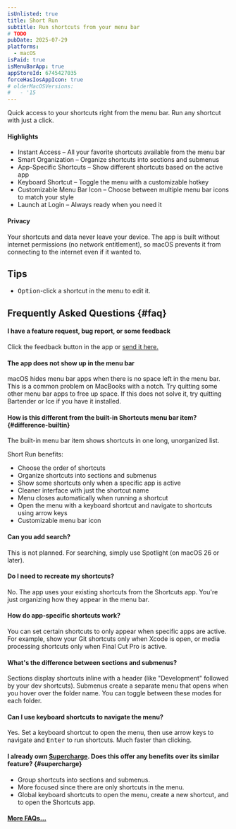 ```yaml
---
isUnlisted: true
title: Short Run
subtitle: Run shortcuts from your menu bar
# TODO
pubDate: 2025-07-29
platforms:
  - macOS
isPaid: true
isMenuBarApp: true
appStoreId: 6745427035
forceHasIosAppIcon: true
# olderMacOSVersions:
#   - '15
---
```


Quick access to your shortcuts right from the menu bar. Run any shortcut with just a click.

#### Highlights

- Instant Access – All your favorite shortcuts available from the menu bar
- Smart Organization – Organize shortcuts into sections and submenus
- App-Specific Shortcuts – Show different shortcuts based on the active app
- Keyboard Shortcut – Toggle the menu with a customizable hotkey
- Customizable Menu Bar Icon – Choose between multiple menu bar icons to match your style
- Launch at Login – Always ready when you need it

#### Privacy

Your shortcuts and data never leave your device. The app is built without internet permissions (no network entitlement), so macOS prevents it from connecting to the internet even if it wanted to.

## Tips

- <kbd>Option</kbd>-click a shortcut in the menu to edit it.

## Frequently Asked Questions {#faq}

#### I have a feature request, bug report, or some feedback

Click the feedback button in the app or [send it here.](https://sindresorhus.com/feedback?product=Short%20Run&referrer=Website-FAQ)

#### The app does not show up in the menu bar

macOS hides menu bar apps when there is no space left in the menu bar. This is a common problem on MacBooks with a notch. Try quitting some other menu bar apps to free up space. If this does not solve it, try quitting Bartender or Ice if you have it installed.

#### How is this different from the built-in Shortcuts menu bar item? {#difference-builtin}

The built-in menu bar item shows shortcuts in one long, unorganized list.

Short Run benefits:
- Choose the order of shortcuts
- Organize shortcuts into sections and submenus
- Show some shortcuts only when a specific app is active
- Cleaner interface with just the shortcut name
- Menu closes automatically when running a shortcut
- Open the menu with a keyboard shortcut and navigate to shortcuts using arrow keys
- Customizable menu bar icon

#### Can you add search?

This is not planned. For searching, simply use Spotlight (on macOS 26 or later).

#### Do I need to recreate my shortcuts?

No. The app uses your existing shortcuts from the Shortcuts app. You're just organizing how they appear in the menu bar.

#### How do app-specific shortcuts work?

You can set certain shortcuts to only appear when specific apps are active. For example, show your Git shortcuts only when Xcode is open, or media processing shortcuts only when Final Cut Pro is active.

#### What's the difference between sections and submenus?

Sections display shortcuts inline with a header (like "Development" followed by your dev shortcuts). Submenus create a separate menu that opens when you hover over the folder name. You can toggle between these modes for each folder.

#### Can I use keyboard shortcuts to navigate the menu?

Yes. Set a keyboard shortcut to open the menu, then use arrow keys to navigate and <kbd>Enter</kbd> to run shortcuts. Much faster than clicking.

#### I already own [Supercharge](/supercharge). Does this offer any benefits over its similar feature? {#supercharge}

- Group shortcuts into sections and submenus.
- More focused since there are only shortcuts in the menu.
- Global keyboard shortcuts to open the menu, create a new shortcut, and to open the Shortcuts app.

#### [More FAQs…](/apps/faq)

<!-- ## Older Versions

- []() for macOS 15+ -->
